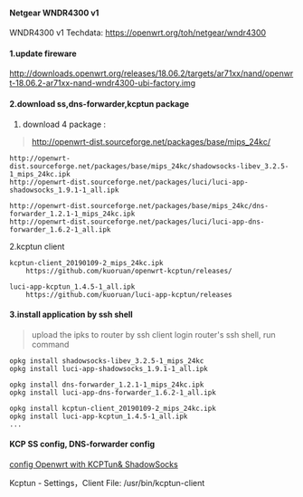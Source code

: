 #### Netgear WNDR4300 v1

WNDR4300 v1 Techdata: https://openwrt.org/toh/netgear/wndr4300


#### 1.update fireware

http://downloads.openwrt.org/releases/18.06.2/targets/ar71xx/nand/openwrt-18.06.2-ar71xx-nand-wndr4300-ubi-factory.img

#### 2.download ss,dns-forwarder,kcptun package 

1. download  4 package :

> http://openwrt-dist.sourceforge.net/packages/base/mips_24kc/
```
http://openwrt-dist.sourceforge.net/packages/base/mips_24kc/shadowsocks-libev_3.2.5-1_mips_24kc.ipk
http://openwrt-dist.sourceforge.net/packages/luci/luci-app-shadowsocks_1.9.1-1_all.ipk

http://openwrt-dist.sourceforge.net/packages/base/mips_24kc/dns-forwarder_1.2.1-1_mips_24kc.ipk
http://openwrt-dist.sourceforge.net/packages/luci/luci-app-dns-forwarder_1.6.2-1_all.ipk
```

2.kcptun client

```
kcptun-client_20190109-2_mips_24kc.ipk
    https://github.com/kuoruan/openwrt-kcptun/releases/

luci-app-kcptun_1.4.5-1_all.ipk
    https://github.com/kuoruan/luci-app-kcptun/releases
```


#### 3.install application by ssh shell

> upload the ipks to router by ssh client
> login router's ssh shell, run command 

```
opkg install shadowsocks-libev_3.2.5-1_mips_24kc
opkg install luci-app-shadowsocks_1.9.1-1_all.ipk

opkg install dns-forwarder_1.2.1-1_mips_24kc.ipk
opkg install luci-app-dns-forwarder_1.6.2-1_all.ipk

opkg install kcptun-client_20190109-2_mips_24kc.ipk
opkg install luci-app-kcptun_1.4.5-1_all.ipk
...
```


#### KCP SS config, DNS-forwarder config

[config Openwrt with KCPTun& ShadowSocks](https://github.com/boxhg/openwrt-ss-kcp/blob/master/README.md)

Kcptun - Settings，Client File:  /usr/bin/kcptun-client
